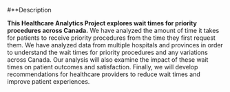 #**Description

**This Healthcare Analytics Project explores wait times for priority procedures across Canada.**
We have analyzed the amount of time it takes for patients to receive priority procedures from the time they first request them. 
We have analyzed data from multiple hospitals and provinces in order to understand the wait times for priority procedures and any variations across Canada. 
Our analysis will also examine the impact of these wait times on patient outcomes and satisfaction. 
Finally, we will develop recommendations for healthcare providers to reduce wait times and improve patient experiences.
